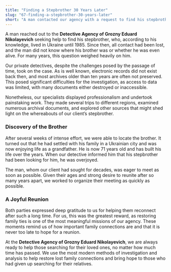 ```yaml
---
title: "Finding a Stepbrother 30 Years Later"
slug: "67-finding-a-stepbrother-30-years-later"
short: "A man contacted our agency with a request to find his stepbrother, with whom he lost contact back in 1985. Despite the challenges, our detectives managed to locate him. Now 71 years old, the stepbrother was overjoyed to reconnect, and the brothers arranged a meeting…"
---
```


A man reached out to the **Detective Agency of Grozny Eduard Nikolayevich** seeking help to find his stepbrother, who, according to his knowledge, lived in Ukraine until 1985. Since then, all contact had been lost, and the man did not know where his brother was or whether he was even alive. For many years, this question weighed heavily on him.

Our private detectives, despite the challenges posed by the passage of time, took on the case. As is well known, electronic records did not exist back then, and most archives older than ten years are often not preserved. This posed significant difficulties for the investigation, as access to data was limited, with many documents either destroyed or inaccessible.

Nonetheless, our specialists displayed professionalism and undertook painstaking work. They made several trips to different regions, examined numerous archival documents, and explored other sources that might shed light on the whereabouts of our client’s stepbrother.

### Discovery of the Brother

After several weeks of intense effort, we were able to locate the brother. It turned out that he had settled with his family in a Ukrainian city and was now enjoying life as a grandfather. He is now 71 years old and has built his life over the years. When our detective informed him that his stepbrother had been looking for him, he was overjoyed.

The man, whom our client had sought for decades, was eager to meet as soon as possible. Given their ages and strong desire to reunite after so many years apart, we worked to organize their meeting as quickly as possible.

### A Joyful Reunion

Both parties expressed deep gratitude to us for helping them reconnect after such a long time. For us, this was the greatest reward, as restoring family ties is one of the most meaningful missions of our agency. These moments remind us of how important family connections are and that it is never too late to hope for a reunion.

At the **Detective Agency of Grozny Eduard Nikolayevich**, we are always ready to help those searching for their loved ones, no matter how much time has passed. We use the most modern methods of investigation and analysis to help restore lost family connections and bring hope to those who had given up searching for their relatives.

